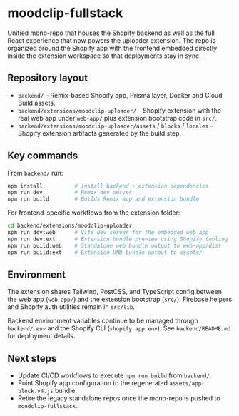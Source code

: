 # moodclip-fullstack

Unified mono-repo that houses the Shopify backend as well as the full React experience that now powers the uploader extension. The repo is organized around the Shopify app with the frontend embedded directly inside the extension workspace so that deployments stay in sync.

## Repository layout

- `backend/` – Remix-based Shopify app, Prisma layer, Docker and Cloud Build assets.
- `backend/extensions/moodclip-uploader/` – Shopify extension with the real web app under `web-app/` plus extension bootstrap code in `src/`.
- `backend/extensions/moodclip-uploader/assets` / `blocks` / `locales` – Shopify extension artifacts generated by the build step.

## Key commands

From `backend/` run:

```bash
npm install          # install backend + extension dependencies
npm run dev          # Remix dev server
npm run build        # Builds Remix app and extension bundle
```

For frontend-specific workflows from the extension folder:

```bash
cd backend/extensions/moodclip-uploader
npm run dev:web      # Vite dev server for the embedded web app
npm run dev:ext      # Extension bundle preview using Shopify tooling
npm run build:web    # Standalone web bundle output to web-app/dist
npm run build:ext    # Extension UMD bundle output to assets/
```

## Environment

The extension shares Tailwind, PostCSS, and TypeScript config between the web app (`web-app/`) and the extension bootstrap (`src/`). Firebase helpers and Shopify auth utilities remain in `src/lib`.

Backend environment variables continue to be managed through `backend/.env` and the Shopify CLI (`shopify app env`). See `backend/README.md` for deployment details.

## Next steps

- Update CI/CD workflows to execute `npm run build` from `backend/`.
- Point Shopify app configuration to the regenerated `assets/app-block.v4.js` bundle.
- Retire the legacy standalone repos once the mono-repo is pushed to `moodclip-fullstack`.
